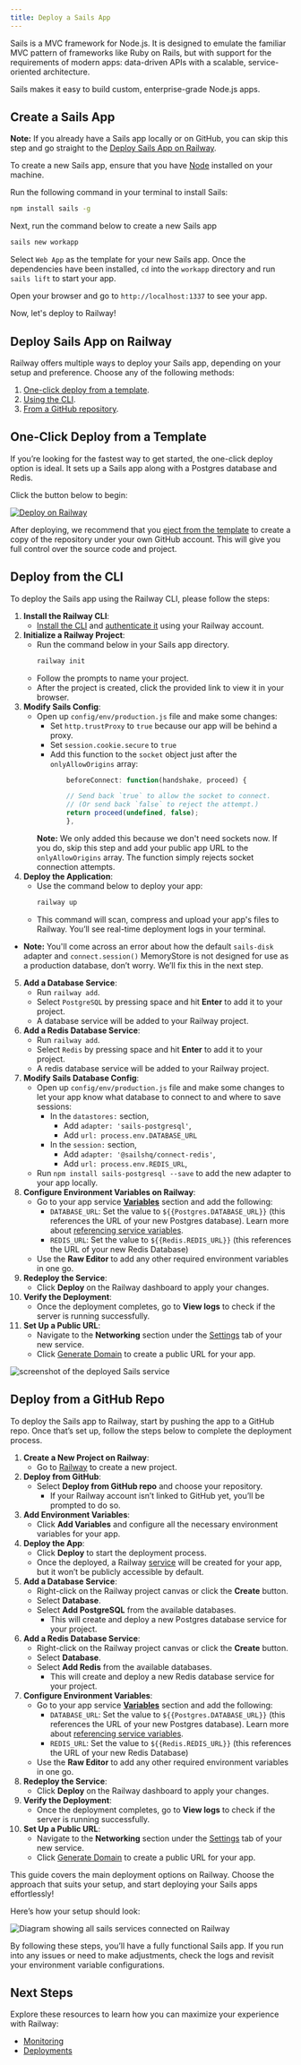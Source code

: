 ```yaml
---
title: Deploy a Sails App
---
```


Sails is a MVC framework for Node.js. It is designed to emulate the familiar MVC pattern of frameworks like Ruby on Rails, but with support for the requirements of modern apps: data-driven APIs with a scalable, service-oriented architecture.

Sails makes it easy to build custom, enterprise-grade Node.js apps.

## Create a Sails App

**Note:** If you already have a Sails app locally or on GitHub, you can skip this step and go straight to the [Deploy Sails App on Railway](#deploy-sails-app-on-railway).

To create a new Sails app, ensure that you have [Node](https://nodejs.org/en/learn/getting-started/how-to-install-nodejs) installed on your machine.

Run the following command in your terminal to install Sails:

```bash
npm install sails -g
```

Next, run the command below to create a new Sails app

```bash
sails new workapp
```

Select `Web App` as the template for your new Sails app. Once the dependencies have been installed, `cd` into the `workapp` directory and run `sails lift` to start your app.

Open your browser and go to `http://localhost:1337` to see your app.

Now, let's deploy to Railway!

## Deploy Sails App on Railway

Railway offers multiple ways to deploy your Sails app, depending on your setup and preference. Choose any of the following methods:

1. [One-click deploy from a template](#one-click-deploy-from-a-template).
2. [Using the CLI](#deploy-from-the-cli).
3. [From a GitHub repository](#deploy-from-a-github-repo).

## One-Click Deploy from a Template

If you’re looking for the fastest way to get started, the one-click deploy option is ideal. It sets up a Sails app along with a Postgres database and Redis.

Click the button below to begin:

[![Deploy on Railway](https://railway.app/button.svg)](https://railway.app/new/template/t3sAEH)

After deploying, we recommend that you [eject from the template](/guides/deploy#eject-from-template-repository) to create a copy of the repository under your own GitHub account. This will give you full control over the source code and project.

## Deploy from the CLI

To deploy the Sails app using the Railway CLI, please follow the steps:

1. **Install the Railway CLI**:
    - <a href="/guides/cli#installing-the-cli" target="_blank">Install the CLI</a> and <a href="/guides/cli#authenticating-with-the-cli" target="_blank">authenticate it</a> using your Railway account.
2. **Initialize a Railway Project**:
    - Run the command below in your Sails app directory. 
        ```bash
        railway init
        ```
    - Follow the prompts to name your project.
    - After the project is created, click the provided link to view it in your browser.
3. **Modify Sails Config**:
    - Open up `config/env/production.js` file and make some changes:
        - Set `http.trustProxy` to `true` because our app will be behind a proxy.
        - Set `session.cookie.secure` to `true`
        - Add this function to the `socket` object just after the `onlyAllowOrigins` array:
            ```js
                beforeConnect: function(handshake, proceed) {

                // Send back `true` to allow the socket to connect.
                // (Or send back `false` to reject the attempt.)
                return proceed(undefined, false);
                },
            ```
       **Note:** We only added this because we don't need sockets now. If you do, skip this step and add your public app URL to the `onlyAllowOrigins` array. The function simply rejects socket connection attempts.
4. **Deploy the Application**:
    - Use the command below to deploy your app:
        ```bash
        railway up
        ```
    - This command will scan, compress and upload your app's files to Railway. You’ll see real-time deployment logs in your terminal.
 - **Note:** You'll come across an error about how the default `sails-disk` adapter and `connect.session()` MemoryStore  is not designed for use as a production database, don’t worry. We’ll fix this in the next step.
5. **Add a Database Service**:
    - Run `railway add`.
    - Select `PostgreSQL` by pressing space and hit **Enter** to add it to your project.
    - A database service will be added to your Railway project.
6. **Add a Redis Database Service**:
    - Run `railway add`.
    - Select `Redis` by pressing space and hit **Enter** to add it to your project.
    - A redis database service will be added to your Railway project.
7. **Modify Sails Database Config**:
    - Open up `config/env/production.js` file and make some changes to let your app know what database to connect to and where to save sessions:
        - In the `datastores:` section,
            - Add `adapter: 'sails-postgresql'`,
            - Add `url: process.env.DATABASE_URL`
        - In the `session:` section, 
            - Add `adapter: '@sailshq/connect-redis'`,
            - Add `url: process.env.REDIS_URL`,
    - Run `npm install sails-postgresql --save` to add the new adapter to your app locally.
8. **Configure Environment Variables on Railway**:
    - Go to your app service <a href="/overview/the-basics#service-variables">**Variables**</a> section and add the following:
        - `DATABASE_URL`: Set the value to `${{Postgres.DATABASE_URL}}` (this references the URL of your new Postgres database). Learn more about [referencing service variables](/guides/variables#referencing-another-services-variable). 
        - `REDIS_URL`: Set the value to  `${{Redis.REDIS_URL}}` (this references the URL of your new Redis Database)
    - Use the **Raw Editor** to add any other required environment variables in one go.
9. **Redeploy the Service**:
    - Click **Deploy** on the Railway dashboard to apply your changes.
10. **Verify the Deployment**:
    - Once the deployment completes, go to **View logs** to check if the server is running successfully.
11. **Set Up a Public URL**:
    - Navigate to the **Networking** section under the [Settings](/overview/the-basics#service-settings) tab of your new service.
    - Click [Generate Domain](/guides/public-networking#railway-provided-domain) to create a public URL for your app.

<Image src="https://res.cloudinary.com/railway/image/upload/f_auto,q_auto/v1728580600/docs/quick-start/new_sails_service.png"
alt="screenshot of the deployed Sails service"
layout="responsive"
width={2986} height={2140} quality={100} />


## Deploy from a GitHub Repo

To deploy the Sails app to Railway, start by pushing the app to a GitHub repo. Once that’s set up, follow the steps below to complete the deployment process.

1. **Create a New Project on Railway**:
    - Go to <a href="https://railway.app/new" target="_blank">Railway</a> to create a new project.
2. **Deploy from GitHub**: 
    - Select **Deploy from GitHub repo** and choose your repository.
        - If your Railway account isn’t linked to GitHub yet, you’ll be prompted to do so.
3. **Add Environment Variables**:
    - Click **Add Variables** and configure all the necessary environment variables for your app.
4. **Deploy the App**: 
    - Click **Deploy** to start the deployment process.
    - Once the deployed, a Railway [service](/guides/services) will be created for your app, but it won’t be publicly accessible by default.
5. **Add a Database Service**:
    - Right-click on the Railway project canvas or click the **Create** button.
    - Select **Database**.
    - Select **Add PostgreSQL** from the available databases.
        - This will create and deploy a new Postgres database service for your project.
6. **Add a Redis Database Service**:
    - Right-click on the Railway project canvas or click the **Create** button.
    - Select **Database**.
    - Select **Add Redis** from the available databases.
        - This will create and deploy a new Redis database service for your project.
7. **Configure Environment Variables**:
    - Go to your app service <a href="/overview/the-basics#service-variables">**Variables**</a> section and add the following:
        - `DATABASE_URL`: Set the value to `${{Postgres.DATABASE_URL}}` (this references the URL of your new Postgres database). Learn more about [referencing service variables](/guides/variables#referencing-another-services-variable). 
        - `REDIS_URL`: Set the value to  `${{Redis.REDIS_URL}}` (this references the URL of your new Redis Database) 
    - Use the **Raw Editor** to add any other required environment variables in one go.
8. **Redeploy the Service**:
    - Click **Deploy** on the Railway dashboard to apply your changes.
9. **Verify the Deployment**:
    - Once the deployment completes, go to **View logs** to check if the server is running successfully.
10. **Set Up a Public URL**:
    - Navigate to the **Networking** section under the [Settings](/overview/the-basics#service-settings) tab of your new service.
    - Click [Generate Domain](/guides/public-networking#railway-provided-domain) to create a public URL for your app.

This guide covers the main deployment options on Railway. Choose the approach that suits your setup, and start deploying your Sails apps effortlessly!

Here’s how your setup should look:

<Image src="https://res.cloudinary.com/railway/image/upload/f_auto,q_auto/v1728580319/docs/quick-start/all_services_connected.png" alt="Diagram showing all sails services connected on Railway" layout="responsive" width={2985} height={1815} quality={100} />

By following these steps, you’ll have a fully functional Sails app. If you run into any issues or need to make adjustments, check the logs and revisit your environment variable configurations.
 
## Next Steps

Explore these resources to learn how you can maximize your experience with Railway:

- [Monitoring](/guides/monitoring)
- [Deployments](/guides/deployments)